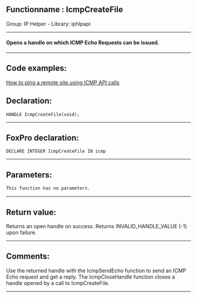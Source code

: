 <link rel="stylesheet" type="text/css" href="../../css/win32api.css">  
<link rel="stylesheet" href="https://cdnjs.cloudflare.com/ajax/libs/font-awesome/4.7.0/css/font-awesome.min.css">

## Functionname : IcmpCreateFile
Group: IP Helper - Library: iphlpapi    
***  


#### Opens a handle on which ICMP Echo Requests can be issued.

***  


## Code examples:
[How to ping a remote site using ICMP API calls](../../samples/sample_486.md)  

## Declaration:
```foxpro  
HANDLE IcmpCreateFile(void);  
```  
***  


## FoxPro declaration:
```foxpro  
DECLARE INTEGER IcmpCreateFile IN icmp  
```  
***  


## Parameters:
```txt  
This function has no parameters.  
```  
***  


## Return value:
Returns an open handle on success. Returns INVALID_HANDLE_VALUE (-1) upon failure.  
***  


## Comments:
Use the returned handle with the IcmpSendEcho function to send an ICMP Echo request and get a reply. The IcmpCloseHandle function closes a handle opened by a call to IcmpCreateFile.  
  
***  

